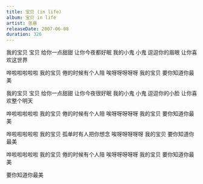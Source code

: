 ```yaml
---
title: 宝贝 (in life)
album: 宝贝 in life
artist: 张悬
releaseDate: 2007-06-08
duration: 326
---
```

我的宝贝 宝贝 给你一点甜甜
让你今夜都好眠
我的小鬼 小鬼 逗逗你的眉眼
让你喜欢这世界

哗啦啦啦啦啦 我的宝贝
倦的时候有个人陪
唉呀呀呀呀呀 我的宝贝
要你知道你最美

我的宝贝 宝贝 给你一点甜甜
让你今夜很好眠
我的小鬼 小鬼 逗逗你的小脸
让你喜欢整个明天

哗啦啦啦啦啦 我的宝贝
倦的时候有个人陪
唉呀呀呀呀呀 我的宝贝
要你知道你最美

哗啦啦啦啦啦 我的宝贝
孤单时有人把你想念
唉呀呀呀呀呀 我的宝贝
要你知道你最美

哗啦啦啦啦啦 我的宝贝
倦的时候有个人陪
唉呀呀呀呀呀 我的宝贝
要你知道你最美

要你知道你最美